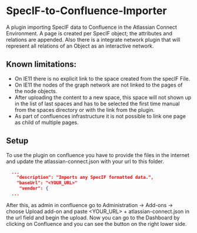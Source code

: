 # SpecIF-to-Confluence-Importer
A plugin importing SpecIF data to Confluence in the Atlassian Connect Environment. A page is created per SpecIF object; the attributes and relations are appended.
Also there is a integrate network plugin that will represent all relations of an Object as an interactive network.
 
## Known limitations: 
 + On IE11 there is no explicit link to the space created from the specIF File. 
 + On IE11 the nodes of the graph network are not linked to the pages of the node objects.
 + After uploading the content to a new space, this space will not shown up in the list of last spaces and has to be selected the first time manual from the spaces directory or with the link from the plugin.
 + As part of confluences infrastructure it is not possible to link one page as child of multiple pages.
 
## Setup

To use the plugin on confluence you have to provide the files in the internet and update the atlassian-connect.json with your url to this folder.

```json
  ...
    "description": "Imports any SpecIF formatted data.",
    "baseUrl": "<YOUR_URL>"
     "vendor": {
  ...  
```
After this, as admin in confluence go to Administration -> Add-ons -> choose Upload add-on and paste <YOUR_URL> + atlassian-connect.json in the url field and begin the upload. Now you can go to the Dashboard by clicking on Confluence and you can see the button on the right lower side. 

